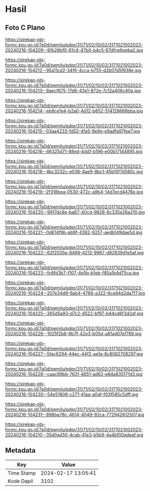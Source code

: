 # Hasil

## Foto C Plano

https://sirekap-obj-formc.kpu.go.id/7a0d/pemilu/pdpr/31/71/02/10/02/3171021002023-20240216-104209--91b26bf0-81c4-47b0-b4c5-67dfce6eeba2.jpg

https://sirekap-obj-formc.kpu.go.id/7a0d/pemilu/pdpr/31/71/02/10/02/3171021002023-20240216-104212--95a11cd2-34f6-4cca-b755-d2b07d5f938e.jpg

https://sirekap-obj-formc.kpu.go.id/7a0d/pemilu/pdpr/31/71/02/10/02/3171021002023-20240216-104213--9aecf675-17d6-43e1-872e-7c12a406c40a.jpg

https://sirekap-obj-formc.kpu.go.id/7a0d/pemilu/pdpr/31/71/02/10/02/3171021002023-20240216-104214--eb8ce1e4-b2a0-4d12-b652-514128666bba.jpg

https://sirekap-obj-formc.kpu.go.id/7a0d/pemilu/pdpr/31/71/02/10/02/3171021002023-20240216-104215--03aa4233-fd52-4fa5-9e9e-e9adfa97fee7.jpg

https://sirekap-obj-formc.kpu.go.id/7a0d/pemilu/pdpr/31/71/02/10/02/3171021002023-20240216-104216--46325d71-88ed-4dd1-b196-e00b17144895.jpg

https://sirekap-obj-formc.kpu.go.id/7a0d/pemilu/pdpr/31/71/02/10/02/3171021002023-20240216-104218--4bc3232c-e036-4ae9-8bc1-45b15f7d580c.jpg

https://sirekap-obj-formc.kpu.go.id/7a0d/pemilu/pdpr/31/71/02/10/02/3171021002023-20240216-104219--2f318bea-0530-472c-a9b4-14d7ecd4478e.jpg

https://sirekap-obj-formc.kpu.go.id/7a0d/pemilu/pdpr/31/71/02/10/02/3171021002023-20240216-104220--9917dc8e-ba67-40cd-9826-6c335e26a210.jpg

https://sirekap-obj-formc.kpu.go.id/7a0d/pemilu/pdpr/31/71/02/10/02/3171021002023-20240216-104221--0d614f9b-ab9f-4392-9257-aedb149dae5d.jpg

https://sirekap-obj-formc.kpu.go.id/7a0d/pemilu/pdpr/31/71/02/10/02/3171021002023-20240216-104222--62f2035e-8469-4212-9967-d82839d1e5af.jpg

https://sirekap-obj-formc.kpu.go.id/7a0d/pemilu/pdpr/31/71/02/10/02/3171021002023-20240216-104223--fc6fd3b7-f107-4e5b-b1eb-f85a1b4d75ca.jpg

https://sirekap-obj-formc.kpu.go.id/7a0d/pemilu/pdpr/31/71/02/10/02/3171021002023-20240216-104224--207e34d9-6ab4-4766-a322-6ce84d2da7f7.jpg

https://sirekap-obj-formc.kpu.go.id/7a0d/pemilu/pdpr/31/71/02/10/02/3171021002023-20240216-104225--365d5a93-d7c2-4522-bf97-b44cd6f3d2af.jpg

https://sirekap-obj-formc.kpu.go.id/7a0d/pemilu/pdpr/31/71/02/10/02/3171021002023-20240216-104226--1025f2b8-6b7f-42e3-b05d-a81ad07ef789.jpg

https://sirekap-obj-formc.kpu.go.id/7a0d/pemilu/pdpr/31/71/02/10/02/3171021002023-20240216-104227--5fac6294-44ec-44f2-ae1a-8c8082708297.jpg

https://sirekap-obj-formc.kpu.go.id/7a0d/pemilu/pdpr/31/71/02/10/02/3171021002023-20240216-104228--caac99bb-762f-4851-ad62-e84a835171d3.jpg

https://sirekap-obj-formc.kpu.go.id/7a0d/pemilu/pdpr/31/71/02/10/02/3171021002023-20240216-104230--54e51808-c271-41aa-a0af-f03f585c5dff.jpg

https://sirekap-obj-formc.kpu.go.id/7a0d/pemilu/pdpr/31/71/02/10/02/3171021002023-20240216-104231--898be78c-4614-4049-92ca-772942812507.jpg

https://sirekap-obj-formc.kpu.go.id/7a0d/pemilu/pdpr/31/71/02/10/02/3171021002023-20240216-104210--35d0ad30-4cab-41e3-b5b9-4a4bf00adeaf.jpg


## Metadata

| Key        | Value               |
| ---------- | ------------------- |
| Time Stamp | 2024-02-17 13:05:41 |
| Kode Dapil | 3102                |



